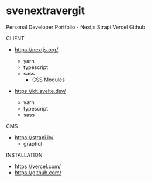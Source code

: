 # svenextravergit
Personal Developer Portfolio - Nextjs Strapi Vercel Github

CLIENT
- https://nextjs.org/
  - yarn
  - typescript
  - sass
    - CSS Modules

- https://kit.svelte.dev/
  - yarn
  - typescript
  - sass

CMS
- https://strapi.io/
  - graphql

INSTALLATION
- https://vercel.com/
- https://github.com/
